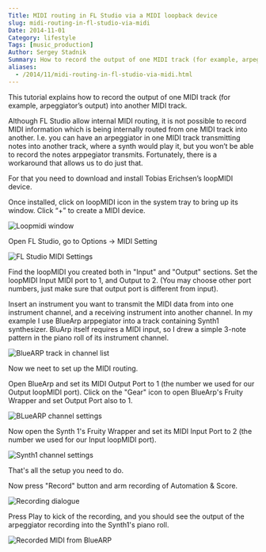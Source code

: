 ```yaml
---
Title: MIDI routing in FL Studio via a MIDI loopback device
slug: midi-routing-in-fl-studio-via-midi
Date: 2014-11-01
Category: lifestyle
Tags: [music_production]
Author: Sergey Stadnik
Summary: How to record the output of one MIDI track (for example, arpeggiator’s output) into another MIDI track in FL Studio.
aliases:
  - /2014/11/midi-routing-in-fl-studio-via-midi.html
---
```


This tutorial explains how to record the output of one MIDI track (for example, arpeggiator’s output) into another MIDI track.

Although FL Studio allow internal MIDI routing, it is not possible to record MIDI information which is being internally routed from one MIDI track into another. I.e. you can have an arpeggiator in one MIDI track transmitting notes into another track, where a synth would play it, but you won’t be able to record the notes arppegiator transmits. Fortunately, there is a workaround that allows us to do just that.

For that you need to download and install Tobias Erichsen’s loopMIDI device.

Once installed, click on loopMIDI icon in the system tray to bring up its window. Click “+” to create a MIDI device.

![Loopmidi window](/images/2014-11-01_loopmidi.png)

Open FL Studio, go to Options → MIDI Setting

![FL Studio MIDI Settings](/images/2014-11-01_flstudio-settings.png)

Find the loopMIDI you created both in "Input" and "Output" sections. Set the loopMIDI Input MIDI port to 1, and Output to 2. (You may choose other port numbers, just make sure that output port is different from input).

Insert an instrument you want to transmit the MIDI data from into one instrument channel, and a receiving instrument into another channel. In my example I use BlueArp arppegiator into a track containing Synth1 synthesizer. BluArp itself requires a MIDI input, so I drew a simple 3-note pattern in the piano roll of its instrument channel.

![BlueARP track in channel list](/images/2014-11-01_flstudio_1.png)

Now we neet to set up the MIDI routing.

Open BlueArp and set its MIDI Output Port to 1 (the number we used for our Output loopMIDI port). Click on the "Gear" icon to open BlueArp's Fruity Wrapper and set Output Port also to 1.

![BLueARP channel settings](/images/2014-11-01_flstudio_2.png)

Now open the Synth 1's Fruity Wrapper and set its MIDI Input Port to 2 (the number we used for our Input loopMIDI port).

![Synth1 channel settings](/images/2014-11-01_flstudio_5.png)

That's all the setup you need to do.

Now press "Record" button and arm recording of Automation & Score.

![Recording dialogue](/images/2014-11-01_flstudio_3.png)

Press Play to kick of the recording, and you should see the output of the arpeggiator recording into the Synth1's piano roll.

![Recorded MIDI from BlueARP](/images/2014-11-01_flstudio_4.png)